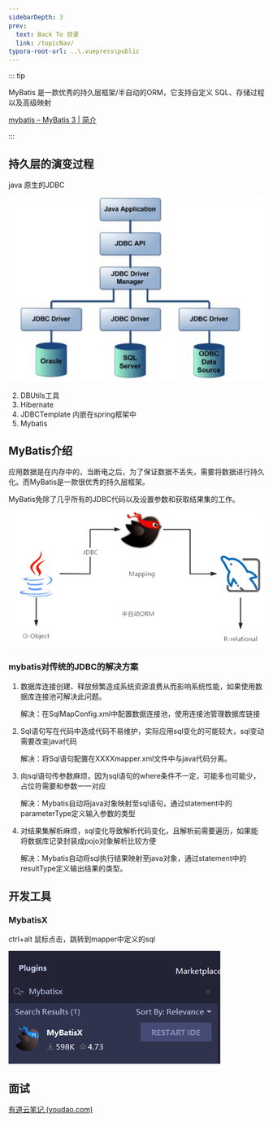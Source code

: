 ```yaml
---
sidebarDepth: 3
prev:
  text: Back To 目录
  link: /topicNav/
typora-root-url: ..\.vuepress\public
---
```




::: tip

MyBatis 是一款优秀的持久层框架/半自动的ORM，它支持自定义 SQL、存储过程以及高级映射

[mybatis – MyBatis 3 | 简介](https://mybatis.org/mybatis-3/zh/index.html)

:::

## 持久层的演变过程

java 原生的JDBC

![](/images/mybatis/image-20210803174446820.png)



2. DBUtils工具
3. Hibernate
4. JDBCTemplate 内嵌在spring框架中
5. Mybatis

## MyBatis介绍

应用数据是在内存中的，当断电之后，为了保证数据不丢失，需要将数据进行持久化。而MyBatis是一款很优秀的持久层框架。

MyBatis免除了几乎所有的JDBC代码以及设置参数和获取结果集的工作。

![image-20220808024340463](/images/mybatis/image-20220808024340463.png)

### **mybatis对传统的JDBC的解决方案**

1. 数据库连接创建、释放频繁造成系统资源浪费从而影响系统性能，如果使用数据库连接池可解决此问题。

   解决：在SqlMapConfig.xml中配置数据连接池，使用连接池管理数据库链接

2. Sql语句写在代码中造成代码不易维护，实际应用sql变化的可能较大，sql变动需要改变java代码

   解决：将Sql语句配置在XXXXmapper.xml文件中与java代码分离。

3. 向sql语句传参数麻烦，因为sql语句的where条件不一定，可能多也可能少，占位符需要和参数一一对应

   解决：Mybatis自动将java对象映射至sql语句，通过statement中的parameterType定义输入参数的类型

4. 对结果集解析麻烦，sql变化导致解析代码变化，且解析前需要遍历，如果能将数据库记录封装成pojo对象解析比较方便

   解决：Mybatis自动将sql执行结果映射至java对象，通过statement中的resultType定义输出结果的类型。



## 开发工具

### MybatisX

ctrl+alt 鼠标点击，跳转到mapper中定义的sql

![image-20210804122057089](/images/mybatis/image-20210804122057089.png)



## 面试

[有道云笔记 (youdao.com)](https://note.youdao.com/ynoteshare/index.html?id=5d41fd41d970f1af9185ea2ec0647b64&type=notebook&_time=1659842562165#/wcp1593675640527261)







